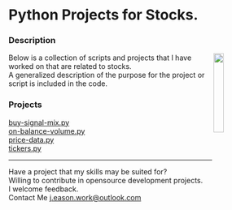 # Python Projects for Stocks.

### Description
<img align="right" src="https://img.freepik.com/free-vector/stock-market-concept-design-showing-loss-profit_1017-13715.jpg?w=740&t=st=1648322142~exp=1648322742~hmac=adf781e81007ad4e9036d2a4cb6e5af7432cc0b06af7f4e554ec2da9e9df448e" width=20% height=20%>
Below is a collection of scripts and projects that I have worked on that are related to stocks.<br>
A generalized description of the purpose for the project or script is included in the code.

### Projects
[buy-signal-mix.py](https://github.com/JE-Work/Stocks/blob/main/buy-signal-mix.py)<br>
[on-balance-volume.py](https://github.com/JE-Work/Stocks/blob/main/on-balance-volume.py)<br>
[price-data.py](https://github.com/JE-Work/Stocks/blob/main/price-data.py)<br>
[tickers.py](https://github.com/JE-Work/Stocks/blob/main/tickers.py)<br>

---

Have a project that my skills may be suited for? <br>
Willing to contribute in opensource development projects.<br>
I welcome feedback.<br>
Contact Me j.eason.work@outlook.com
